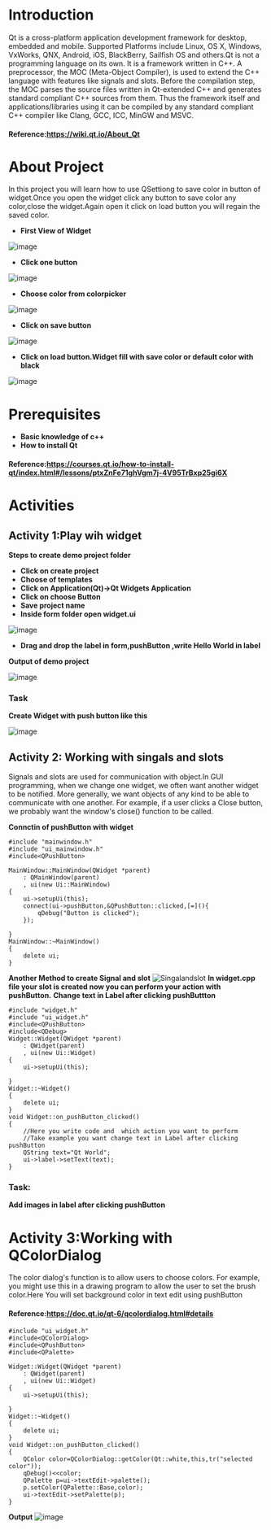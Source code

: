# Introduction 
Qt is a cross-platform application development framework for desktop, embedded and mobile. Supported Platforms include Linux, OS X, Windows, VxWorks, QNX, Android, iOS, BlackBerry, Sailfish OS and others.Qt is not a programming language on its own. It is a framework written in C++. A preprocessor, the MOC (Meta-Object Compiler), is used to extend the C++ language with features like signals and slots. Before the compilation step, the MOC parses the source files written in Qt-extended C++ and generates standard compliant C++ sources from them. Thus the framework itself and applications/libraries using it can be compiled by any standard compliant C++ compiler like Clang, GCC, ICC, MinGW and MSVC.
#### Reference:https://wiki.qt.io/About_Qt
# About Project
In this project you will learn how to use QSettiong to save color in button of widget.Once you open the widget  click any button to save color any color,close the widget.Again open it click on load  button you will regain the saved color.
* **First View of Widget**

![image](https://user-images.githubusercontent.com/120928669/209430794-12356762-8ab3-45b5-93f5-7689e4d7b3c8.png)
* **Click one button**

![image](https://user-images.githubusercontent.com/120928669/209430954-aba26a37-9885-4665-9103-c0302eaa8e49.png)

* **Choose color from colorpicker**

![image](https://user-images.githubusercontent.com/120928669/209431037-9f567ee6-04f1-4311-8e5a-5892f032600d.png)

* **Click on save button**

![image](https://user-images.githubusercontent.com/120928669/209431378-c3893ba3-afa0-4c3a-9370-1aca14aeb7cb.png)

* **Click on load button.Widget fill with save color or default color with black**

![image](https://user-images.githubusercontent.com/120928669/209431513-012a2c03-7a3c-4515-889d-5ec8a4c896b6.png)
# Prerequisites
* **Basic knowledge of c++**
* **How to install Qt**
#### Reference:https://courses.qt.io/how-to-install-qt/index.html#/lessons/ptxZnFe71ghVgm7j-4V95TrBxp25gi6X
# Activities
## Activity 1:Play wih widget
**Steps to create demo project folder**
*  **Click on create project**
*  **Choose of templates**
*  **Click on Application(Qt)->Qt Widgets Application**
*  **Click on choose Button**
*  **Save project name**
*  **Inside form folder open widget.ui**

![image](https://user-images.githubusercontent.com/120928669/209432581-a13ae8ab-77ca-49ff-b837-2290234b8b3b.png) 
* **Drag and drop the label in form,pushButton ,write Hello World in label**


**Output of demo project**

![image](https://user-images.githubusercontent.com/120928669/209432706-f1c82c06-5036-448b-892e-953357528f09.png)
### Task
**Create Widget with push button like this**

![image](https://user-images.githubusercontent.com/120928669/209433055-774e07a3-7033-4c1c-9e2e-fd8c2a997019.png)
## Activity 2: Working with singals and slots
Signals and slots are used for communication with object.In GUI programming, when we change one widget, we often want another widget to be notified. More generally, we want objects of any kind to be able to communicate with one another. For example, if a user clicks a Close button, we probably want the window's close() function to be called.

**Connctin of pushButton with widget**
```
#include "mainwindow.h"
#include "ui_mainwindow.h"
#include<QPushButton>

MainWindow::MainWindow(QWidget *parent)
    : QMainWindow(parent)
    , ui(new Ui::MainWindow)
{
    ui->setupUi(this);
    connect(ui->pushButton,&QPushButton::clicked,[=](){
        qDebug("Button is clicked");
    });

}
MainWindow::~MainWindow()
{
    delete ui;
}

```
**Another Method to create Signal and slot**
![Singalandslot](https://user-images.githubusercontent.com/120928669/209438440-85d880bc-ef6b-4769-baba-767d5ddc20c2.png)
**In widget.cpp file your slot is created now you can perform your action with pushButton.**
**Change text in Label after clicking pushButtton**

```
#include "widget.h"
#include "ui_widget.h"
#include<QPushButton>
#include<QDebug>
Widget::Widget(QWidget *parent)
    : QWidget(parent)
    , ui(new Ui::Widget)
{
    ui->setupUi(this);

}
Widget::~Widget()
{
    delete ui;
}
void Widget::on_pushButton_clicked()
{
    //Here you write code and  which action you want to perform
    //Take example you want change text in Label after clicking pushButton
    QString text="Qt World";
    ui->label->setText(text);
}
```
### Task:
**Add images in label after clicking pushButton**
# Activity 3:Working with QColorDialog
The color dialog's function is to allow users to choose colors. For example, you might use this in a drawing program to allow the user to set the brush color.Here You will set background color in text edit using pushButton
#### Reference:https://doc.qt.io/qt-6/qcolordialog.html#details
```#include "widget.h"
#include "ui_widget.h"
#include<QColorDialog>
#include<QPushButton>
#include<QPalette>

Widget::Widget(QWidget *parent)
    : QWidget(parent)
    , ui(new Ui::Widget)
{
    ui->setupUi(this);

}
Widget::~Widget()
{
    delete ui;
}
void Widget::on_pushButton_clicked()
{
    QColor color=QColorDialog::getColor(Qt::white,this,tr("selected color"));
    qDebug()<<color;
    QPalette p=ui->textEdit->palette();
    p.setColor(QPalette::Base,color);
    ui->textEdit->setPalette(p);
}
```
**Output**
![image](https://user-images.githubusercontent.com/120928669/209439723-e3c455a2-a846-4170-b1e7-868cc825a3b2.png)











